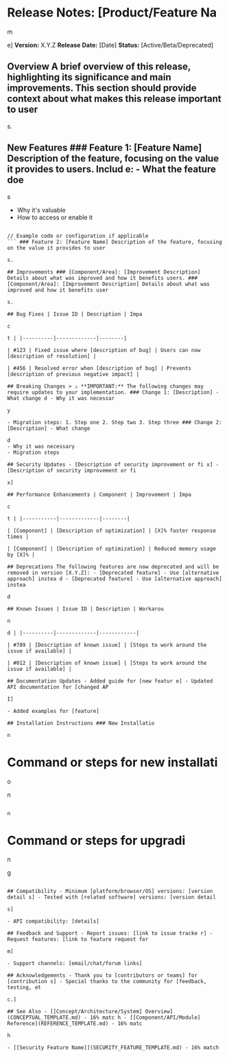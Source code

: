 # Release Notes: [Product/Feature Na

m

e] **Version:** X.Y.Z **Release Date:** [Date] **Status:** [Active/Beta/Deprecated]

## Overview A brief overview of this release, highlighting its significance and main improvements. This section should provide context about what makes this release important to user

s.

## New Features ### Feature 1: [Feature Name] Description of the feature, focusing on the value it provides to users. Includ e: - What the feature doe

s

- Why it's valuable
- How to access or enable it

```

// Example code or configuration if applicable
``` ### Feature 2: [Feature Name] Description of the feature, focusing on the value it provides to user

s.

## Improvements ### [Component/Area]: [Improvement Description] Details about what was improved and how it benefits users. ### [Component/Area]: [Improvement Description] Details about what was improved and how it benefits user

s.

## Bug Fixes | Issue ID | Description | Impa

c

t | |----------|-------------|--------|

| #123 | Fixed issue where [description of bug] | Users can now [description of resolution] |

| #456 | Resolved error when [description of bug] | Prevents [description of previous negative impact] |

## Breaking Changes > ⚠️ **IMPORTANT:** The following changes may require updates to your implementation. ### Change 1: [Description] - What change d - Why it was necessar

y

- Migration steps: 1. Step one 2. Step two 3. Step three ### Change 2: [Description] - What change

d
- Why it was necessary
- Migration steps

## Security Updates - [Description of security improvement or fi x] - [Description of security improvement or fi

x]

## Performance Enhancements | Component | Improvement | Impa

c

t | |-----------|-------------|--------|

| [Component] | [Description of optimization] | [X]% faster response times |

| [Component] | [Description of optimization] | Reduced memory usage by [X]% |

## Deprecations The following features are now deprecated and will be removed in version [X.Y.Z]: - [Deprecated feature] - Use [alternative approach] instea d - [Deprecated feature] - Use [alternative approach] instea

d

## Known Issues | Issue ID | Description | Workarou

n

d | |----------|-------------|------------|

| #789 | [Description of known issue] | [Steps to work around the issue if available] |

| #012 | [Description of known issue] | [Steps to work around the issue if available] |

## Documentation Updates - Added guide for [new featur e] - Updated API documentation for [changed AP

I]

- Added examples for [feature]

## Installation Instructions ### New Installatio

n

```

# Command or steps for new installati

o

n
``` ### Upgrade from Previous Versio

n

```

# Command or steps for upgradi

n

g

```

## Compatibility - Minimum [platform/browser/OS] versions: [version detail s] - Tested with [related software] versions: [version detail

s]

- API compatibility: [details]

## Feedback and Support - Report issues: [link to issue tracke r] - Request features: [link to feature request for

m]

- Support channels: [email/chat/forum links]

## Acknowledgements - Thank you to [contributors or teams] for [contribution s] - Special thanks to the community for [feedback, testing, et

c.]

## See Also - [[Concept/Architecture/System] Overview](CONCEPTUAL_TEMPLATE.md) - 16% matc h - [[Component/API/Module] Reference](REFERENCE_TEMPLATE.md) - 16% matc

h

- [[Security Feature Name]](SECURITY_FEATURE_TEMPLATE.md) - 16% match